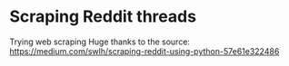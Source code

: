 # Scraping Reddit threads

Trying web scraping
Huge thanks to the source: https://medium.com/swlh/scraping-reddit-using-python-57e61e322486
